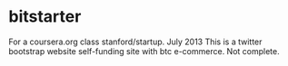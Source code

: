 bitstarter
==========
For a coursera.org class stanford/startup. July 2013
This is a twitter bootstrap website self-funding site with btc e-commerce. Not complete.
